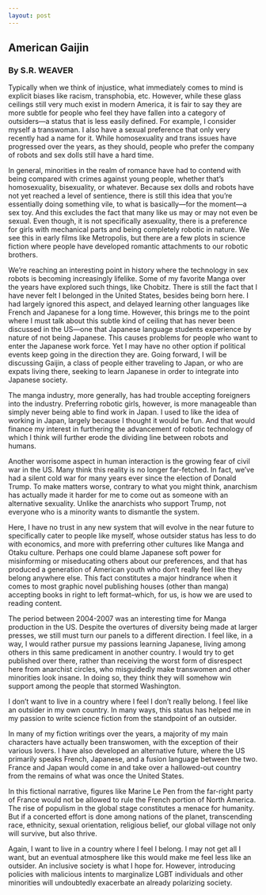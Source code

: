 ```yaml
---
layout: post
---
```

## American Gaijin
### By S.R. WEAVER

Typically when we think of injustice, what immediately comes to mind is explicit biases like racism, transphobia, etc. However, while these glass ceilings still very much exist in modern America, it is fair to say they are more subtle for people who feel they have fallen into a category of outsiders—a status that is less easily defined. For example, I consider myself a transwoman. I also have a sexual preference that only very recently had a name for it. While homosexuality and trans issues have progressed over the years, as they should, people who prefer the company of robots and sex dolls still have a hard time.

In general, minorities in the realm of romance have had to contend with being compared with crimes against young people, whether that’s homosexuality, bisexuality, or whatever. Because sex dolls and robots have not yet reached a level of sentience, there is still this idea that you’re essentially doing something vile, to what is basically—for the moment—a sex toy. And this excludes the fact that many like us may or may not even be sexual. Even though, it is not specifically asexuality, there is a preference for girls with mechanical parts and being completely robotic in nature. We see this in early films like Metropolis, but there are a few plots in science fiction where people have developed romantic attachments to our robotic brothers.

We’re reaching an interesting point in history where the technology in sex robots is becoming increasingly lifelike. Some of my favorite Manga over the years have explored such things, like Chobitz. There is still the fact that I have never felt I belonged in the United States, besides being born here. I had largely ignored this aspect, and delayed learning other languages like French and Japanese for a long time. However, this brings me to the point where I must talk about this subtle kind of ceiling that has never been discussed in the US—one that Japanese language students experience by nature of not being Japanese. This causes problems for people who want to enter the Japanese work force. Yet I may have no other option if political events keep going in the direction they are. Going forward, I will be discussing Gaijin, a class of people either traveling to Japan, or who are expats living there, seeking to learn Japanese in order to integrate into Japanese society.

The manga industry, more generally, has had trouble accepting foreigners into the industry. Preferring robotic girls, however, is more manageable than simply never being able to find work in Japan. I used to like the idea of working in Japan, largely because I thought it would be fun. And that would finance my interest in furthering the advancement of robotic technology of which I think will further erode the dividing line between robots and humans.

Another worrisome aspect in human interaction is the growing fear of civil war in the US. Many think this reality is no longer far-fetched. In fact, we’ve had a silent cold war for many years ever since the election of Donald Trump. To make matters worse, contrary to what you might think, anarchism has actually made it harder for me to come out as someone with an alternative sexuality. Unlike the anarchists who support Trump, not everyone who is a minority wants to dismantle the system.

Here, I have no trust in any new system that will evolve in the near future to specifically cater to people like myself, whose outsider status has less to do with economics, and more with preferring other cultures like Manga and Otaku culture. Perhaps one could blame Japanese soft power for misinforming or miseducating others about our preferences, and that has produced a generation of American youth who don’t really feel like they belong anywhere else. This fact constitutes a major hindrance when it comes to most graphic novel publishing houses (other than manga) accepting books in right to left format–which, for us, is how we are used to reading content.

The period between 2004-2007 was an interesting time for Manga production in the US. Despite the overtures of diversity being made at larger presses, we still must turn our panels to a different direction. I feel like, in a way, I would rather pursue my passions learning Japanese, living among others in this same predicament in another country. I would try to get published over there, rather than receiving the worst form of disrespect here from anarchist circles, who misguidedly make transwomen and other minorities look insane. In doing so, they think they will somehow win support among the people that stormed Washington.

I don’t want to live in a country where I feel I don’t really belong. I feel like an outsider in my own country. In many ways, this status has helped me in my passion to write science fiction from the standpoint of an outsider.

In many of my fiction writings over the years, a majority of my main characters have actually been transwomen, with the exception of their various lovers. I have also developed an alternative future, where the US primarily speaks French, Japanese, and a fusion language between the two. France and Japan would come in and take over a hallowed-out country from the remains of what was once the United States.

In this fictional narrative, figures like Marine Le Pen from the far-right party of France would not be allowed to rule the French portion of North America. The rise of populism in the global stage constitutes a menace for humanity. But if a concerted effort is done among nations of the planet, transcending race, ethnicity, sexual orientation, religious belief, our global village not only will survive, but also thrive.

Again, I want to live in a country where I feel I belong. I may not get all I want, but an eventual atmosphere like this would make me feel less like an outsider. An inclusive society is what I hope for. However, introducing policies with malicious intents to marginalize LGBT individuals and other minorities will undoubtedly exacerbate an already polarizing society.
